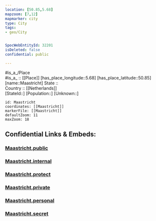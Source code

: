 ```yaml
---
location: [50.85,5.68] 
mapzoom: [7,12] 
mapmarker: city 
type: City
tags:
- geo/City


SpocWebEntityId: 32201
isDeleted: false
confidential: public

---
```

#is_a_/Place  
#is_a_ :: [[Place]] 
[has_place_longitude::5.68] 
[has_place_latitude::50.85] 
[name::Maastricht] 
State ::  
Country :: [[Netherlands]]  
[StateId::] 
[Population::] 
[Unknown::] 


```leaflet
id: Maastricht
coordinates: [[Maastricht]] 
markerFile: [[Maastricht]] 
defaultZoom: 11 
maxZoom: 18
```


## Confidential Links & Embeds: 

### [Maastricht.public](/_public/\Earth\Continent\Europe\Europe~West\Netherlands\Provinces~Netherlands\Limburg\CityMaastricht.public.md) 

### [Maastricht.internal](/_internal/\Earth\Continent\Europe\Europe~West\Netherlands\Provinces~Netherlands\Limburg\CityMaastricht.internal.md) 

### [Maastricht.protect](/_protect/\Earth\Continent\Europe\Europe~West\Netherlands\Provinces~Netherlands\Limburg\CityMaastricht.protect.md) 

### [Maastricht.private](/_private/\Earth\Continent\Europe\Europe~West\Netherlands\Provinces~Netherlands\Limburg\CityMaastricht.private.md) 

### [Maastricht.personal](/_personal/\Earth\Continent\Europe\Europe~West\Netherlands\Provinces~Netherlands\Limburg\CityMaastricht.personal.md) 

### [Maastricht.secret](/_secret/\Earth\Continent\Europe\Europe~West\Netherlands\Provinces~Netherlands\Limburg\CityMaastricht.secret.md)

